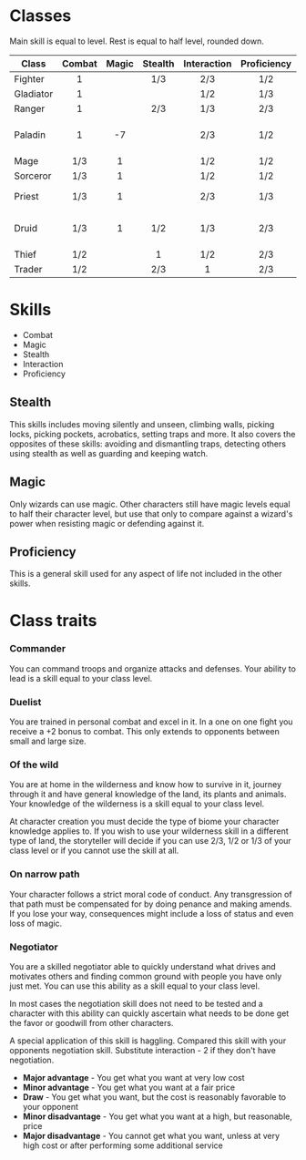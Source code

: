 # Classes

Main skill is equal to level. Rest is equal to half level, rounded down.

| Class     | Combat | Magic | Stealth | Interaction | Proficiency | Extra |
|-----------|:------:|:------:|:------:|:------:|:------:|--------|
| Fighter   | 1      |        | 1/3    | 2/3    | 1/2    | commander |
| Gladiator | 1      |        |        | 1/2    | 1/3    | duelist |
| Ranger    | 1      |        | 2/3    | 1/3    | 2/3    | of the wild |
| Paladin   | 1      | -7     |        | 2/3    | 1/2    | commander, on narrow path |
| Mage      | 1/3    | 1      |        | 1/2    | 1/2    |  |
| Sorceror  | 1/3    | 1      |        | 1/2    | 1/2    |  |
| Priest    | 1/3    | 1      |        | 2/3    | 1/3    | on narrow path |
| Druid     | 1/3    | 1      | 1/2    | 1/3    | 2/3    | on narrow path, of the wild |
| Thief     | 1/2    |        | 1      | 1/2    | 2/3    |  |
| Trader    | 1/2    |        | 2/3    | 1      | 2/3    | negotiator |

# Skills

- Combat
- Magic
- Stealth
- Interaction
- Proficiency

## Stealth

This skills includes moving silently and unseen, climbing walls, picking locks, picking pockets, acrobatics, setting traps and more. It also covers the opposites of these skills: avoiding and dismantling traps, detecting others using stealth as well as guarding and keeping watch.

## Magic

Only wizards can use magic. Other characters still have magic levels equal to half their character level, but use that only to compare against a wizard's power when resisting magic or defending against it.

## Proficiency

This is a general skill used for any aspect of life not included in the other skills.

# Class traits

### Commander

You can command troops and organize attacks and defenses. Your ability to lead is a skill equal to your class level.

### Duelist

You are trained in personal combat and excel in it. In a one on one fight you receive a +2 bonus to combat. This only extends to opponents between small and large size.

### Of the wild

You are at home in the wilderness and know how to survive in it, journey through it and have general knowledge of the land, its plants and animals. Your knowledge of the wilderness is a skill equal to your class level.

At character creation you must decide the type of biome your character knowledge applies to. If you wish to use your wilderness skill in a different type of land, the storyteller will decide if you can use 2/3, 1/2 or 1/3 of your class level or if you cannot use the skill at all.

### On narrow path

Your character follows a strict moral code of conduct. Any transgression of that path must be compensated for by doing penance and making amends. If you lose your way, consequences might include a loss of status and even loss of magic.

### Negotiator

You are a skilled negotiator able to quickly understand what drives and motivates others and finding common ground with people you have only just met. You can use this ability as a skill equal to your class level.

In most cases the negotiation skill does not need to be tested and a character with this ability can quickly ascertain what needs to be done get the favor or goodwill from other characters.

A special application of this skill is haggling. Compared this skill with your opponents negotiation skill. Substitute interaction - 2 if they don't have negotiation.

- **Major advantage** - You get what you want at very low cost
- **Minor advantage** - You get what you want at a fair price
- **Draw** - You get what you want, but the cost is reasonably favorable to your opponent
- **Minor disadvantage** - You get what you want at a high, but reasonable, price
- **Major disadvantage** - You cannot get what you want, unless at very high cost or after performing some additional service
